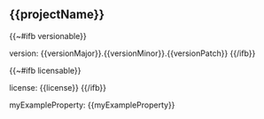 ## \{{projectName}} ##

{{~#ifb versionable}}

version: \{{versionMajor}}.\{{versionMinor}}.\{{versionPatch}}
{{/ifb}}

{{~#ifb licensable}}

license: \{{license}}
{{/ifb}}

myExampleProperty: \{{myExampleProperty}}
